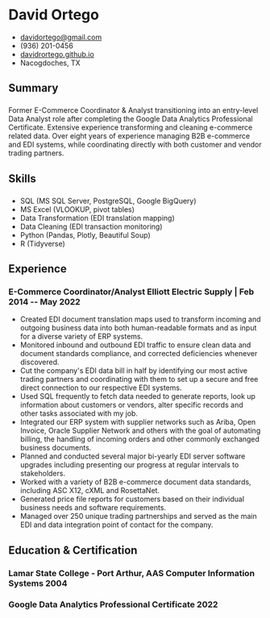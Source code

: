<!-- The (first) h1 will be used as the <title> of the HTML page -->
# David Ortego

<!-- The unordered list immediately after the h1 will be formatted on a single
line. It is intended to be used for contact details -->
- <davidortego@gmail.com>
- (936) 201-0456
- [davidrortego.github.io](https://davidrortego.github.io/)
- Nacogdoches, TX

<!-- The paragraph after the h1 and ul and before the first h2 is optional. It
is intended to be used for a short summary. -->
## Summary
### <span> </span><span> </span>
Former E-Commerce Coordinator & Analyst transitioning into an entry-level Data Analyst role after completing the Google Data Analytics Professional Certificate.  Extensive experience transforming and cleaning e-commerce related data.  Over eight years of experience managing B2B e-commerce and EDI systems, while coordinating directly with both customer and vendor trading partners.

## Skills
### <span> </span><span> </span>
* SQL (MS SQL Server, PostgreSQL, Google BigQuery)
* MS Excel (VLOOKUP, pivot tables)
* Data Transformation (EDI translation mapping)
* Data Cleaning (EDI transaction monitoring)
* Python (Pandas, Plotly, Beautiful Soup)
* R (Tidyverse)

## Experience

<!-- You have to wrap the "left" and "right" half of these headings in spans by
hand -->
### <span>E-Commerce Coordinator/Analyst</span> <spam>Elliott Electric Supply | </span> <span>Feb 2014 -- May 2022</span>

* Created EDI document translation maps used to transform incoming and outgoing business data into both human-readable formats and as input for a diverse variety of ERP systems.
* Monitored inbound and outbound EDI traffic to ensure clean data and document standards compliance, and corrected deficiencies whenever discovered.
* Cut the company's EDI data bill in half by identifying our most active trading partners and coordinating with them to set up a secure and free direct connection to our respective EDI systems.
* Used SQL frequently to fetch data needed to generate reports, look up information about customers or vendors, alter specific records and other tasks associated with my job.
*	Integrated our ERP system with supplier networks such as Ariba, Open Invoice, Oracle Supplier Network and others with the goal of automating billing, the handling of incoming orders and other commonly exchanged business documents.
* Planned and conducted several major bi-yearly EDI server software upgrades including presenting our progress at regular intervals to stakeholders. 
* Worked with a variety of B2B e-commerce document data standards, including ASC X12, cXML and RosettaNet.
* Generated price file reports for customers based on their individual business needs and software requirements.
*	Managed over 250 unique trading partnerships and served as the main EDI and data integration point of contact for the company.

## Education & Certification

### <span>Lamar State College - Port Arthur, AAS Computer Information Systems</span> <span>2004</span>

### <span>Google Data Analytics Professional Certificate</span> <span>2022</span>
